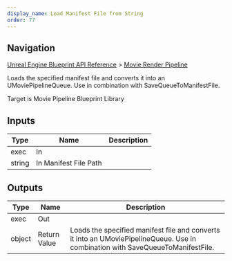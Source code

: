 ```yaml
---
display_name: Load Manifest File from String
order: 77
---
```

## Navigation

[Unreal Engine Blueprint API Reference](https://dev.epicgames.com/documentation/en-us/unreal-engine/BlueprintAPI) > [Movie Render Pipeline](https://dev.epicgames.com/documentation/en-us/unreal-engine/BlueprintAPI/MovieRenderPipeline)

Loads the specified manifest file and converts it into an UMoviePipelineQueue. Use in combination with SaveQueueToManifestFile.

Target is Movie Pipeline Blueprint Library

## Inputs

| Type | Name | Description |
| --- | --- | --- |
| exec | In |  |
| string | In Manifest File Path |  |

## Outputs

| Type | Name | Description |
| --- | --- | --- |
| exec | Out |  |
| object | Return Value | Loads the specified manifest file and converts it into an UMoviePipelineQueue. Use in combination with SaveQueueToManifestFile. |

